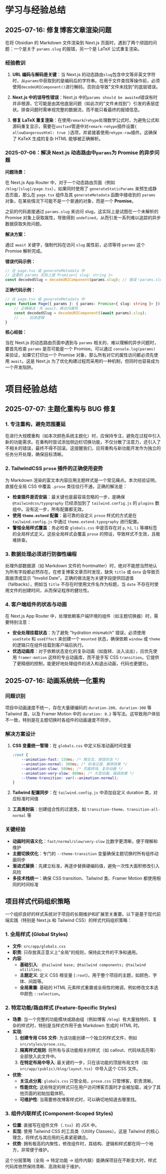 # 学习与经验总结

## 2025-07-16: 修复博客文章渲染问题

在将 Obsidian 的 Markdown 文件渲染到 Next.js 页面时，遇到了两个顽固的问题：一个是关于 `params.slug` 的报错，另一个是 LaTeX 公式重复渲染。

### 经验教训

1.  **URL 编码与解码是关键**：当 Next.js 的动态路由`slug`包含中文等非英文字符时，从`params`中获取到的是编码后的字符串。在用于文件查找等操作前，必须使用`decodeURIComponent()`进行解码，否则会导致"文件未找到"的底层错误。

2.  **Next.js 中的误导性错误**：Next.js 中的`params should be awaited`错误有时并非根源，它可能是由其他底层问题（如此次的"文件未找到"）引发的表层症状。排查问题时需审视完整的数据流，而不能只看最终的报错信息。

3.  **修复 LaTeX 重复渲染**：在使用`remark`/`rehype`处理数学公式时，为避免公式和源码重复显示，需要在`unified`管道中对`remark-rehype`插件设置`{ allowDangerousHtml: true }`选项，并紧接着使用`rehype-raw`插件。这确保了 KaTeX 生成的复杂 HTML 能够被正确解析。

### 2025-07-06：解决 Next.js 动态路由中`params`为 Promise 的异步问题

**问题场景：**

在 Next.js App Router 中，对于一个动态路由页面（例如 `/blog/[slug]/page.tsx`），如果同时使用了 `generateStaticParams` 来预生成静态页面，那么在 `page.tsx` 组件及其 `generateMetadata` 函数中接收到的 `params` 对象，在某些情况下可能不是一个普通的对象，而是一个 **Promise**。

之前的代码直接通过 `params.slug` 来访问 slug，这实际上是试图在一个未解析的 Promise 对象上获取属性，导致得到 `undefined`，从而引发一系列难以追踪的异步数据获取失败问题。

**解决方案：**

通过 `await` 关键字，强制代码在访问 `slug` 属性前，必须等待 `params` 这个 Promise 解析完成。

**错误代码示例：**

```typescript
// 在 page.tsx 或 generateMetadata 中
// 这里的 params 实际上是 Promise<{ slug: string }>
const decodedSlug = decodeURIComponent(params.slug); // 错误！params.slug 是 undefined
```

**正确代码示例：**

```typescript
// 在 page.tsx 或 generateMetadata 中
async function Page({ params }: { params: Promise<{ slug: string }> }) {
	// 正确做法：先 await，再访问属性
	const decodedSlug = decodeURIComponent((await params).slug);
	// ... 后续逻辑
}
```

**核心经验：**

当在 Next.js 的动态路由页面中遇到与 `params` 相关的、难以理解的异步问题时，要首先检查 `params` 是否可能是一个 Promise。可以通过 `console.log(params)` 来验证，如果它打印出一个 Promise 对象，那么所有对它的属性访问都必须先使用 `await`。这是 Next.js 为了优化构建过程而采用的一种机制，但同时也容易成为一个开发陷阱。

# 项目经验总结

## 2025-07-07: 主题化重构与 BUG 修复

### 1. 专注重构，避免范围蔓延

在进行大规模重构（如本次颜色系统主题化）时，应保持专注，避免在过程中引入新的功能需求。在重构时尝试添加侧边栏切换功能，不仅分散了注意力，还引入了不相关的错误，最终不得不回滚。这提醒我们，应将重构与新功能开发作为独立的任务分开处理，确保目标清晰。

### 2. TailwindCSS `prose` 插件的正确使用姿势

为 Markdown 渲染的富文本内容应用主题样式是一个常见痛点。本次经验证明，直接在全局 CSS 中覆盖 `.prose` 类往往行不通，正确的解法是：

-   **检查插件是否安装**：最关键也是最容易忽略的一步，是确保 `@tailwindcss/typography` 已经添加到了 `tailwind.config.js` 的 `plugins` 数组中。没有这一步，所有配置都无效。
-   **使用 `theme.extend` 配置**：最可靠的自定义 `prose` 样式的方式是在 `tailwind.config.js` 中通过 `theme.extend.typography` 进行配置。
-   **警惕全局样式覆盖**：务必检查 `globals.css` 中是否存在对 `p`, `h1`, `li` 等裸标签的全局样式定义。这些全局样式会覆盖 `prose` 的预设，导致样式不生效，且极难排查。

### 3. 数据处理必须进行防御性编程

处理外部数据源（如 Markdown 文件的 frontmatter）时，绝对不能想当然地认为所有字段都必然存在。在修复博客文章页时发现，缺失 `title` 或 `date` 会导致页面崩溃或显示 "Invalid Date"。正确的做法是为关键字段提供回退值（fallbacks），例如当 `title` 不存在时使用文件名作为标题，当 `date` 不存在时使用文件的创建时间，从而保证程序的健壮性。

### 4. 客户端组件的状态与动画

在 Next.js App Router 中，处理依赖客户端环境的组件（如主题切换器）时，需要特别注意：

-   **安全处理挂载状态**：为了避免 "hydration mismatch" 错误，必须使用 `useState` 和 `useEffect` 来创建一个 `mounted` 状态，确保依赖 `window` 或 `theme` 的逻辑只在组件挂载到客户端后执行。
-   **优选动画库**：对于依赖状态变化的复杂动画（如旋转、淡入淡出），应优先使用 `framer-motion` 这样的专业动画库，而不是手写 CSS `transition`。它提供了更精细的控制，能更好地处理组件的进入和退出动画，代码也更健壮。

## 2025-07-16: 动画系统统一化重构

### 问题识别

项目中动画速度不统一，存在大量硬编码的 `duration-200`、`duration-300` 等 Tailwind 类，以及 Framer Motion 中的 `duration: 0.2` 等写法。这导致用户体验不一致，特别是在主题切换时各组件的动画速度不同步。

### 解决方案设计

1. **CSS 变量统一管理**：在 `globals.css` 中定义标准动画时间变量

    ```css
    :root {
    	--animation-fast: 150ms; /* 微交互、按钮状态 */
    	--animation-normal: 300ms; /* 标准过渡、悬停效果 */
    	--animation-slow: 500ms; /* 页面转场、复杂动画 */
    	--animation-very-slow: 800ms; /* 大型动画、强调效果 */
    	--theme-transition: var(--animation-normal);
    }
    ```

2. **Tailwind 配置同步**：在 `tailwind.config.js` 中添加自定义 duration 类，对应标准时间值

3. **工具类封装**：创建组合性的过渡类，如 `transition-theme`、`transition-all-normal` 等

### 关键经验

-   **动画时间语义化**：`fast/normal/slow/very-slow` 比数字更清晰，便于理解和维护
-   **主题切换优化**：专门的 `--theme-transition` 变量确保主题切换时所有组件动画同步
-   **渐进式替换**：先建立标准，再逐步替换硬编码值，避免一次性大面积修改引入风险
-   **多技术栈统一**：确保 CSS transition、Tailwind 类、Framer Motion 都使用相同的时间标准

## 项目样式代码组织策略

一个组织良好的样式系统对于项目的长期维护和扩展至关重要。以下是基于现代前端实践（特别是 Next.js 和 Tailwind CSS）的样式代码组织策略：

### 1. 全局样式 (Global Styles)

-   **文件**: `src/app/globals.css`
-   **职责**: 只存放真正意义上"全局"的规则，保持此文件的干净和通用。
-   **内容**:
    -   **基础引入**: ` @tailwind base; @tailwind components; @tailwind utilities;`
    -   **主题定义**: 定义 CSS 根变量 (`:root`)，用于整个项目的主题，如颜色、字体、间距等。
    -   **全局重置**: 基础的 HTML 元素样式重置或全局性的微调，例如修改文本选中颜色 `::selection`。

### 2. 特定功能/路由样式 (Feature-Specific Styles)

-   **场景**: 当一个完整的功能模块或路由组（例如博客 `/blog`）有大量独特的、复杂的样式时，特别是当样式作用于由 Markdown 生成的 HTML 时。
-   **实现**:
    1.  **创建专用 CSS 文件**: 为该功能创建一个独立的样式文件，例如 `src/styles/prose.css`。
    2.  **隔离样式规则**: 将所有与该功能相关的样式（如 callout、代码块高亮等）全部放入此文件中。
    3.  **在特定布局中导入**: 最关键的一步，只在该功能的顶层布局文件（如 `src/app/(public)/blog/layout.tsx`）中导入这个 CSS 文件。
-   **优势**:
    -   **关注点分离**: `globals.css` 只管全局，`prose.css` 只管博客，职责清晰。
    -   **性能优化**: 这些特定的样式只在用户访问博客页面时才会被加载，减少了其他页面的初始加载体积。
    -   **可维护性**: 当需要修改博客样式时，可以确切地知道去哪里找。

### 3. 组件内联样式 (Component-Scoped Styles)

-   **位置**: 直接写在组件文件（`.tsx`）的 JSX 中。
-   **实现**: 使用 Tailwind CSS 的工具类（Utility Classes）。这是 Tailwind 的核心理念，将样式与其应用的元素紧密耦合。
-   **优势**: 拥有极高的内聚性，修改组件时，其结构、逻辑和样式都在同一个地方，非常便于维护。

这个分层策略（全局 -> 特定功能 -> 组件内联）能确保项目在不断变大时，样式代码库依然保持清晰、高效和易于维护。
